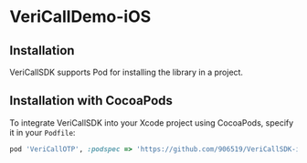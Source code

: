 # VeriCallDemo-iOS

## Installation
VeriCallSDK supports Pod for installing the library in a project.

## Installation with CocoaPods

To integrate VeriCallSDK into your Xcode project using CocoaPods, specify it in your `Podfile`:

```ruby
pod 'VeriCallOTP', :podspec => 'https://github.com/906519/VeriCallSDK-iOS/raw/master/VeriCallOTP.podspec'
```
